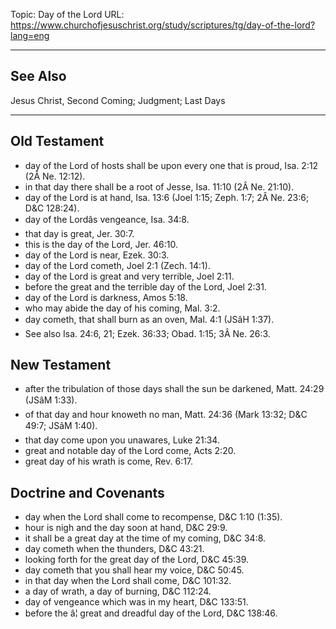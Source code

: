Topic: Day of the Lord
URL: https://www.churchofjesuschrist.org/study/scriptures/tg/day-of-the-lord?lang=eng

---

## See Also

Jesus Christ, Second Coming; Judgment; Last Days

---

## Old Testament

- day of the Lord of hosts shall be upon every one that is proud, Isa. 2:12 (2Â Ne. 12:12).
- in that day there shall be a root of Jesse, Isa. 11:10 (2Â Ne. 21:10).
- day of the Lord is at hand, Isa. 13:6 (Joel 1:15; Zeph. 1:7; 2Â Ne. 23:6; D&C 128:24).
- day of the Lordâs vengeance, Isa. 34:8.
- that day is great, Jer. 30:7.
- this is the day of the Lord, Jer. 46:10.
- day of the Lord is near, Ezek. 30:3.
- day of the Lord cometh, Joel 2:1 (Zech. 14:1).
- day of the Lord is great and very terrible, Joel 2:11.
- before the great and the terrible day of the Lord, Joel 2:31.
- day of the Lord is darkness, Amos 5:18.
- who may abide the day of his coming, Mal. 3:2.
- day cometh, that shall burn as an oven, Mal. 4:1 (JSâH 1:37).
- See also Isa. 24:6, 21; Ezek. 36:33; Obad. 1:15; 3Â Ne. 26:3.

## New Testament

- after the tribulation of those days shall the sun be darkened, Matt. 24:29 (JSâM 1:33).
- of that day and hour knoweth no man, Matt. 24:36 (Mark 13:32; D&C 49:7; JSâM 1:40).
- that day come upon you unawares, Luke 21:34.
- great and notable day of the Lord come, Acts 2:20.
- great day of his wrath is come, Rev. 6:17.

## Doctrine and Covenants

- day when the Lord shall come to recompense, D&C 1:10 (1:35).
- hour is nigh and the day soon at hand, D&C 29:9.
- it shall be a great day at the time of my coming, D&C 34:8.
- day cometh when the thunders, D&C 43:21.
- looking forth for the great day of the Lord, D&C 45:39.
- day cometh that you shall hear my voice, D&C 50:45.
- in that day when the Lord shall come, D&C 101:32.
- a day of wrath, a day of burning, D&C 112:24.
- day of vengeance which was in my heart, D&C 133:51.
- before the â¦ great and dreadful day of the Lord, D&C 138:46.

